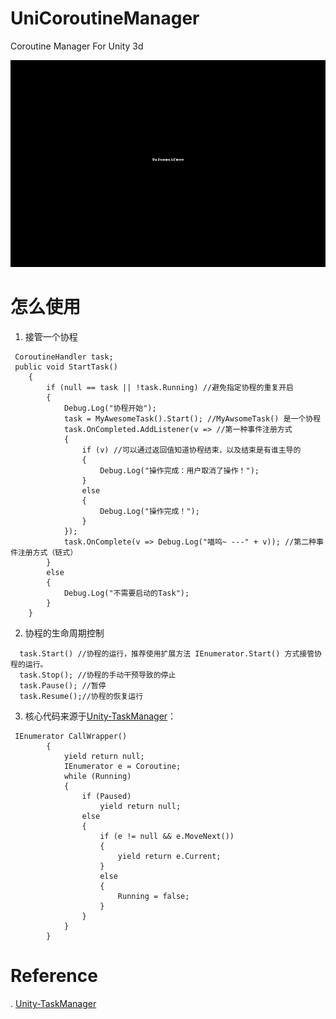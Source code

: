# UniCoroutineManager
Coroutine Manager For Unity 3d

![Test](Image/CoroutineManager.gif)

# 怎么使用
1. 接管一个协程
```
 CoroutineHandler task; 
 public void StartTask()
    {
        if (null == task || !task.Running) //避免指定协程的重复开启
        {
            Debug.Log("协程开始");
            task = MyAwesomeTask().Start(); //MyAwsomeTask() 是一个协程
            task.OnCompleted.AddListener(v => //第一种事件注册方式
            {
                if (v) //可以通过返回值知道协程结束，以及结束是有谁主导的
                {
                    Debug.Log("操作完成：用户取消了操作！");
                }
                else
                {
                    Debug.Log("操作完成！");
                }
            });
            task.OnComplete(v => Debug.Log("喵呜~ ---" + v)); //第二种事件注册方式（链式）
        }
        else
        {
            Debug.Log("不需要启动的Task"); 
        }
    }
```
2. 协程的生命周期控制
```
  task.Start() //协程的运行，推荐使用扩展方法 IEnumerator.Start() 方式接管协程的运行。
  task.Stop(); //协程的手动干预导致的停止
  task.Pause(); //暂停
  task.Resume();//协程的恢复运行
```

3. 核心代码来源于[Unity-TaskManager](https://github.com/krockot/Unity-TaskManager/blob/master/TaskManager.cs)：
```
 IEnumerator CallWrapper()
        {
            yield return null;
            IEnumerator e = Coroutine;
            while (Running)
            {
                if (Paused)
                    yield return null;
                else
                {
                    if (e != null && e.MoveNext())
                    {
                        yield return e.Current;
                    }
                    else
                    {
                        Running = false;
                    }
                }
            }
        }
```

# Reference
. [Unity-TaskManager](https://github.com/krockot/Unity-TaskManager/blob/master/TaskManager.cs)

